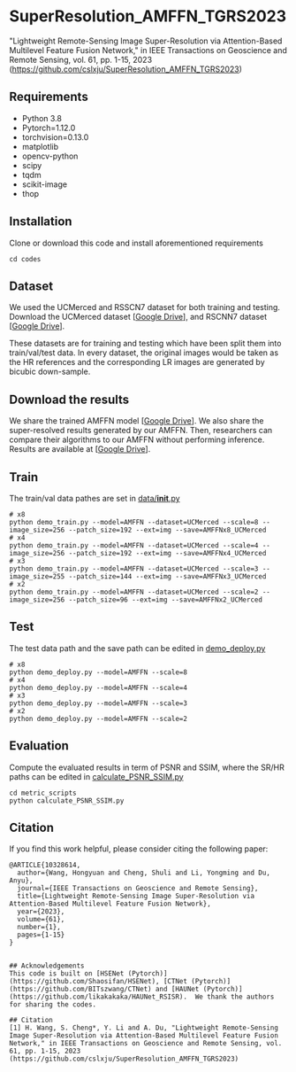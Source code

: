 # SuperResolution_AMFFN_TGRS2023
"Lightweight Remote-Sensing Image Super-Resolution via Attention-Based Multilevel Feature Fusion Network," in IEEE Transactions on Geoscience and Remote Sensing, vol. 61, pp. 1-15, 2023 (https://github.com/cslxju/SuperResolution_AMFFN_TGRS2023)

## Requirements
- Python 3.8
- Pytorch=1.12.0
- torchvision=0.13.0
- matplotlib
- opencv-python
- scipy
- tqdm
- scikit-image
- thop

## Installation
Clone or download this code and install aforementioned requirements 
```
cd codes
```

## Dataset
We used the UCMerced and RSSCN7 dataset for both training and testing.
Download the UCMerced dataset [[Google Drive](https://drive.google.com/file/d/1ckE3ZrmzhU7EOnHXXogRAG2Ho7rU4kCd/view?usp=drive_link)], 
and RSCNN7 dataset [[Google Drive](https://drive.google.com/file/d/1vNy-EF-g_x9mY2yq1_DTQdqWRW7aqNsF/view?usp=drive_link)].

These datasets are for training and testing which have been split them into train/val/test data. In every dataset, the original images would be taken as the HR references and the corresponding LR images are generated by bicubic down-sample. 

## Download the results
We share the trained AMFFN model [[Google Drive](https://drive.google.com/file/d/10ajvtXeLAUPb_NmghfRTFLpk0kDXI1Go/view?usp=drive_link)].
We also share the super-resolved results generated by our AMFFN. Then, researchers can compare their algorithms to our AMFFN without performing inference.
Results are available at [[Google Drive](https://drive.google.com/file/d/1s90xW2JgORLvx3rmqqs_zNUcDBOKKxbH/view?usp=drive_link)].

## Train
The train/val data pathes are set in [data/__init__.py](codes/data/__init__.py) 
```
# x8
python demo_train.py --model=AMFFN --dataset=UCMerced --scale=8 --image_size=256 --patch_size=192 --ext=img --save=AMFFNx8_UCMerced
# x4
python demo_train.py --model=AMFFN --dataset=UCMerced --scale=4 --image_size=256 --patch_size=192 --ext=img --save=AMFFNx4_UCMerced
# x3
python demo_train.py --model=AMFFN --dataset=UCMerced --scale=3 --image_size=255 --patch_size=144 --ext=img --save=AMFFNx3_UCMerced
# x2
python demo_train.py --model=AMFFN --dataset=UCMerced --scale=2 --image_size=256 --patch_size=96 --ext=img --save=AMFFNx2_UCMerced
```

## Test 
The test data path and the save path can be edited in [demo_deploy.py](codes/demo_deploy.py)

```
# x8
python demo_deploy.py --model=AMFFN --scale=8
# x4
python demo_deploy.py --model=AMFFN --scale=4
# x3
python demo_deploy.py --model=AMFFN --scale=3
# x2
python demo_deploy.py --model=AMFFN --scale=2
```

## Evaluation 
Compute the evaluated results in term of PSNR and SSIM, where the SR/HR paths can be edited in [calculate_PSNR_SSIM.py](codes/metric_scripts/calculate_PSNR_SSIM.py)

```
cd metric_scripts 
python calculate_PSNR_SSIM.py
```

## Citation 
If you find this work helpful, please consider citing the following paper:
``````
@ARTICLE{10328614,
  author={Wang, Hongyuan and Cheng, Shuli and Li, Yongming and Du, Anyu},
  journal={IEEE Transactions on Geoscience and Remote Sensing}, 
  title={Lightweight Remote-Sensing Image Super-Resolution via Attention-Based Multilevel Feature Fusion Network}, 
  year={2023},
  volume={61},
  number={1},
  pages={1-15}
}


## Acknowledgements 
This code is built on [HSENet (Pytorch)](https://github.com/Shaosifan/HSENet), [CTNet (Pytorch)](https://github.com/BITszwang/CTNet) and [HAUNet (Pytorch)](https://github.com/likakakaka/HAUNet_RSISR).  We thank the authors for sharing the codes.

## Citation  
[1] H. Wang, S. Cheng*, Y. Li and A. Du, "Lightweight Remote-Sensing Image Super-Resolution via Attention-Based Multilevel Feature Fusion Network," in IEEE Transactions on Geoscience and Remote Sensing, vol. 61, pp. 1-15, 2023 (https://github.com/cslxju/SuperResolution_AMFFN_TGRS2023)




















